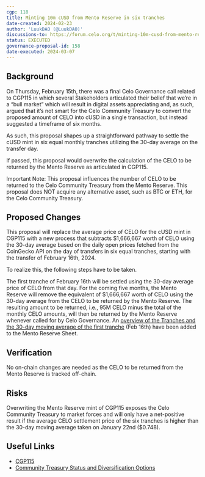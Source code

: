 ```yaml
---
cgp: 118
title: Minting 10m cUSD from Mento Reserve in six tranches
date-created: 2024-02-23
author: 'LuukDAO (@LuukDAO)'
discussions-to: https://forum.celo.org/t/minting-10m-cusd-from-mento-reserve-in-six-tranches/7458/1
status: EXECUTED
governance-proposal-id: 158
date-executed: 2024-03-07
---
```

 
## Background
On Thursday, February 15th, there was a final Celo Governance call related to CGP115 in which several Stakeholders articulated their belief that we’re in a “bull market” which will result in digital assets appreciating and, as such, argued that it’s not smart for the Celo Community Treasury to convert the proposed amount of CELO into cUSD in a single transaction, but instead suggested a timeframe of six months.

As such, this proposal shapes up a straightforward pathway to settle the cUSD mint in six equal monthly tranches utilizing the 30-day average on the transfer day.

If passed, this proposal would overwrite the calculation of the CELO to be returned by the Mento Reserve as articulated in CGP115.

Important Note: This proposal influences the number of CELO to be returned to the Celo Community Treasury from the Mento Reserve. This proposal does NOT acquire any alternative asset, such as BTC or ETH, for the Celo Community Treasury.
 
## Proposed Changes
This proposal will replace the average price of CELO for the cUSD mint in CGP115 with a new process that subtracts $1,666,667 worth of CELO using the 30-day average based on the daily open prices fetched from the CoinGecko API on the day of transfers in six equal tranches, starting with the transfer of February 16th, 2024.

To realize this, the following steps have to be taken.

The first tranche of February 16th will be settled using the 30-day average price of CELO from that day.
For the coming five months, the Mento Reserve will remove the equivalent of $1,666,667 worth of CELO using the 30-day average from the CELO to be returned by the Mento Reserve.
The resulting amount to be returned, i.e., 95M CELO minus the total of the monthly CELO amounts, will then be returned by the Mento Reserve whenever called for by Celo Governance.
An  [overview of the Tranches and the 30-day moving average of the first tranche](https://docs.google.com/spreadsheets/d/1C7AynpmqsY8zL-M8jZw6mbIMkj5JC21Zr-WWGwhI5wI/edit?usp=sharing) (Feb 16th) have been added to the Mento Reserve Sheet.

## Verification
No on-chain changes are needed as the CELO to be returned from the Mento Reserve is tracked off-chain. 

## Risks
Overwriting the Mento Reserve mint of CGP115 exposes the Celo Community Treasury to market forces and will only have a net-positive result if the average CELO settlement price of the six tranches is higher than the 30-day moving average taken on January 22nd ($0.748).

## Useful Links
- [CGP115](https://forum.celo.org/t/celo-governance-development-sprint-ahead-of-cel2/6742)
- [Community Treasury Status and Diversification Options](https://forum.celo.org/t/community-treasury-status-and-diversification-options/7451)
